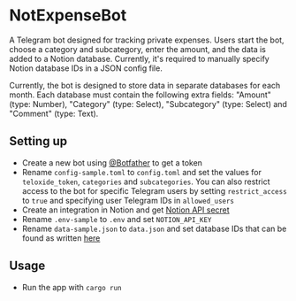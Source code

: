 NotExpenseBot
===========================

A Telegram bot designed for tracking private expenses. Users start the bot, choose a category and subcategory, enter the amount, and the data is added to a Notion database. Currently, it's required to manually specify Notion database IDs in a JSON config file.

Currently, the bot is designed to store data in separate databases for each month.
Each database must contain the following extra fields: "Amount" (type: Number), "Category" (type: Select), "Subcategory" (type: Select) and "Comment" (type: Text).

Setting up
-------

* Create a new bot using [@Botfather](https://t.me/botfather) to get a token
* Rename `config-sample.toml` to `config.toml` and set the values for `teloxide_token`, `categories` and `subcategories`. You can also restrict access to the bot for specific Telegram users by setting `restrict_access` to `true` and specifying user Telegram IDs in `allowed_users`
* Create an integration in Notion and get [Notion API secret](https://developers.notion.com/docs/create-a-notion-integration)
* Rename `.env-sample` to `.env` and set `NOTION_API_KEY`
* Rename `data-sample.json` to `data.json` and set database IDs that can be found as written [here](https://developers.notion.com/reference/retrieve-a-database)

Usage
-------

* Run the app with `cargo run`

